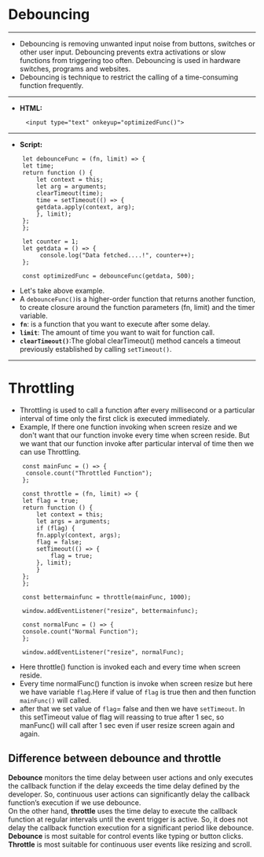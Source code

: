 #  **Debouncing**
***
* Debouncing is removing unwanted input noise from buttons, switches or other user input. Debouncing prevents extra activations or slow functions from triggering too often. Debouncing is used in hardware switches, programs and websites.
* Debouncing is technique to restrict the calling of a time-consuming function frequently.
***
* **HTML:**
```
     <input type="text" onkeyup="optimizedFunc()">
```
***
* **Script:**
```
    let debounceFunc = (fn, limit) => {
    let time;
    return function () {
        let context = this;
        let arg = arguments;
        clearTimeout(time);
        time = setTimeout(() => {
        getdata.apply(context, arg);
        }, limit);
    };
    };

    let counter = 1;
    let getdata = () => {
         console.log("Data fetched....!", counter++);
    };

    const optimizedFunc = debounceFunc(getdata, 500);
```
* Let's take above example.
* A `debounceFunc()`is a higher-order function that returns another function, to create closure around the function parameters (fn, limit) and the timer variable.
* **`fn`**: is a function that you want to execute after some delay.
* **`limit`**: The amount of time you want to wait for function call.
* **`clearTimeout()`**:The global clearTimeout() method cancels a timeout previously established by calling `setTimeout()`.
***
# **Throttling**
* Throttling is used to call a function after every millisecond or a particular interval of time only the first click is executed immediately.
* Example, If there one function invoking when screen resize and we don't want that our function invoke every time when screen reside. But we want that our function invoke after particular interval of time then we can use Throttling.

```
    const mainFunc = () => {
     console.count("Throttled Function");
    };

    const throttle = (fn, limit) => {
    let flag = true;
    return function () {
        let context = this;
        let args = arguments;
        if (flag) {
        fn.apply(context, args);
        flag = false;
        setTimeout(() => {
            flag = true;
        }, limit);
        }
    };
    };

    const bettermainfunc = throttle(mainFunc, 1000);

    window.addEventListener("resize", bettermainfunc);

    const normalFunc = () => {
    console.count("Normal Function");
    };

    window.addEventListener("resize", normalFunc);
```
* Here throttle() function is invoked each and every time when screen reside. 
* Every time normalFunc() function is invoke when screen resize but here we have variable `flag`.Here if value of `flag`  is true then and then function `mainFunc()` will called.
* after that we set value of `flag`= false and then we have `setTimeout`. In this setTimeout value of flag will reassing to true after 1 sec, so manFunc() will call after 1 sec even if user resize screen again and again.

## Difference between debounce and throttle
**Debounce** monitors the time delay between user actions and only executes the callback function if the delay exceeds the time delay defined by the developer. So, continuous user actions can significantly delay the callback function’s execution if we use debounce.<br>
On the other hand, **throttle** uses the time delay to execute the callback function at regular intervals until the event trigger is active. So, it does not delay the callback function execution for a significant period like debounce.<br>
**Debounce** is most suitable for control events like typing or button clicks.<br>
**Throttle** is most suitable for continuous user events like resizing and scroll.